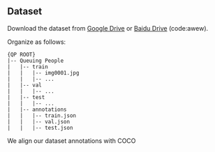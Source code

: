 ## Dataset
Download the dataset from [Google Drive](https://drive.google.com/drive/folders/1ASZCFpPEfSOJRktR8qQ_ZoT9nZR0hOea?usp=sharing) or [Baidu Drive](https://pan.baidu.com/s/19O3IvYNzzrcLqlODHKYUwA) (code:awew).

Organize as follows:
~~~
{QP ROOT}
|-- Queuing People
|   |-- train
|   |   |-- img0001.jpg
|   |   |-- ...
|   |-- val
|   |   |-- ...
|   |-- test
|   |   |-- ...
|   |-- annotations
|   |   |-- train.json
|   |   |-- val.json
|   |   |-- test.json
~~~
We align our dataset annotations with COCO
~~~

